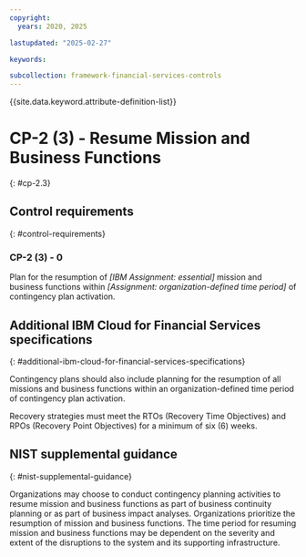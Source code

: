 ```yaml
---
copyright:
  years: 2020, 2025

lastupdated: "2025-02-27"

keywords:

subcollection: framework-financial-services-controls
---
```


{{site.data.keyword.attribute-definition-list}}

# CP-2 (3) -  Resume Mission and Business Functions
{: #cp-2.3}

## Control requirements
{: #control-requirements}



### CP-2 (3) - 0


Plan for the resumption of _[IBM Assignment: essential]_ mission and business functions within _[Assignment: organization-defined time period]_ of contingency plan activation.






## Additional IBM Cloud for Financial Services specifications
{: #additional-ibm-cloud-for-financial-services-specifications}

Contingency plans should also include planning for the resumption of all missions and business functions within an organization-defined time period of contingency plan activation.

Recovery strategies must meet the RTOs (Recovery Time Objectives) and RPOs (Recovery Point Objectives) for a minimum of six (6) weeks.







## NIST supplemental guidance
{: #nist-supplemental-guidance}

Organizations may choose to conduct contingency planning activities to resume mission and business functions as part of business continuity planning or as part of business impact analyses. Organizations prioritize the resumption of mission and business functions. The time period for resuming mission and business functions may be dependent on the severity and extent of the disruptions to the system and its supporting infrastructure.
